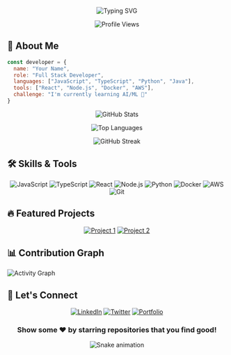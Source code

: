 <!-- Animated Header -->
<div align="center">
  
  ![Typing SVG](https://readme-typing-svg.herokuapp.com?font=Fira+Code&size=30&pause=1000&center=true&vCenter=true&width=600&lines=Welcome+to+my+GitHub+Profile!+👋;I'm+a+Full+Stack+Developer+💻;Always+learning+new+things+🚀)

  <!-- Profile Views Counter -->
  ![Profile Views](https://komarev.com/ghpvc/?username=your-username&color=brightgreen)
</div>

<!-- About Me Section -->
## 🚀 About Me
```javascript
const developer = {
  name: "Your Name",
  role: "Full Stack Developer",
  languages: ["JavaScript", "TypeScript", "Python", "Java"],
  tools: ["React", "Node.js", "Docker", "AWS"],
  challenge: "I'm currently learning AI/ML 🤖"
}
```

<!-- GitHub Stats -->
<div align="center">
  
  ![GitHub Stats](https://github-readme-stats.vercel.app/api?username=your-username&show_icons=true&theme=radical)
  
  ![Top Languages](https://github-readme-stats.vercel.app/api/top-langs/?username=your-username&layout=compact&theme=radical)
  
  ![GitHub Streak](https://github-readme-streak-stats.herokuapp.com/?user=your-username&theme=radical)
</div>

<!-- Skills Section -->
## 🛠️ Skills & Tools
<div align="center">
  
  ![JavaScript](https://img.shields.io/badge/-JavaScript-F7DF1E?style=for-the-badge&logo=javascript&logoColor=black)
  ![TypeScript](https://img.shields.io/badge/-TypeScript-3178C6?style=for-the-badge&logo=typescript&logoColor=white)
  ![React](https://img.shields.io/badge/-React-61DAFB?style=for-the-badge&logo=react&logoColor=black)
  ![Node.js](https://img.shields.io/badge/-Node.js-339933?style=for-the-badge&logo=node.js&logoColor=white)
  ![Python](https://img.shields.io/badge/-Python-3776AB?style=for-the-badge&logo=python&logoColor=white)
  ![Docker](https://img.shields.io/badge/-Docker-2496ED?style=for-the-badge&logo=docker&logoColor=white)
  ![AWS](https://img.shields.io/badge/-AWS-232F3E?style=for-the-badge&logo=amazon-aws&logoColor=white)
  ![Git](https://img.shields.io/badge/-Git-F05032?style=for-the-badge&logo=git&logoColor=white)
</div>

<!-- Projects Section -->
## 🔥 Featured Projects
<div align="center">
  
  [![Project 1](https://github-readme-stats.vercel.app/api/pin/?username=your-username&repo=project-1&theme=radical)](https://github.com/your-username/project-1)
  [![Project 2](https://github-readme-stats.vercel.app/api/pin/?username=your-username&repo=project-2&theme=radical)](https://github.com/your-username/project-2)
</div>

<!-- Activity Graph -->
## 📊 Contribution Graph
![Activity Graph](https://activity-graph.herokuapp.com/graph?username=your-username&theme=react-dark)

<!-- Connect Section -->
## 🤝 Let's Connect
<div align="center">
  
  [![LinkedIn](https://img.shields.io/badge/LinkedIn-0077B5?style=for-the-badge&logo=linkedin&logoColor=white)](https://linkedin.com/in/your-profile)
  [![Twitter](https://img.shields.io/badge/Twitter-1DA1F2?style=for-the-badge&logo=twitter&logoColor=white)](https://twitter.com/your-handle)
  [![Portfolio](https://img.shields.io/badge/Portfolio-FF5722?style=for-the-badge&logo=google-chrome&logoColor=white)](https://your-portfolio.com)
</div>

<!-- Footer -->
<div align="center">
  
  ### Show some ❤️ by starring repositories that you find good!
  
  ![Snake animation](https://github.com/your-username/your-username/blob/output/github-contribution-grid-snake.svg)
</div>

